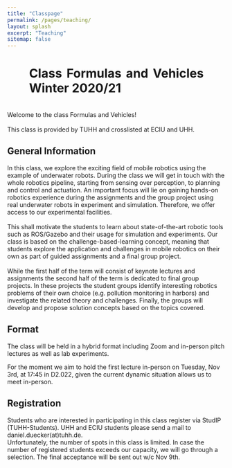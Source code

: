 ```yaml
---
title: "Classpage"
permalink: /pages/teaching/
layout: splash
excerpt: "Teaching"
sitemap: false
---
```


<div style="margin-left:10%; margin-right:10%; text-align: justify">
<h1>Class Formulas and Vehicles Winter 2020/21</h1>
</div>
<br>
Welcome to the class Formulas and Vehicles!
<br>
<br>
This class is provided by TUHH and crosslisted at ECIU and UHH.


<h2>General Information</h2>
In this class, we explore the exciting field of mobile robotics using the example of underwater robots. During the class we will get in touch with the whole robotics pipeline, starting from sensing over perception, to planning and control and actuation. An important focus will lie on gaining hands-on robotics experience during the assignments and the group project using real underwater robots in experiment and simulation. Therefore, we offer access to our experimental facilities.
<br>
<br>
This shall motivate the students to learn about state-of-the-art robotic tools such as ROS/Gazebo and their usage for simulation and experiments. Our class is based on the challenge-based-learning concept, meaning that students explore the application and challenges in mobile robotics on their own as part of guided assignments and a final group project.
<br>
<br>
While the first half of the term will consist of keynote lectures and assignments the second half of the term is dedicated to final group projects. In these projects the student groups identify interesting robotics problems of their own choice (e.g. pollution monitoring in harbors) and investigate the related theory and challenges. Finally, the groups will develop and propose solution concepts based on the topics covered.

<h2>Format</h2>

The class will be held in a hybrid format including Zoom and in-person pitch lectures as well as lab experiments.

For the moment we aim to hold the first lecture in-person on Tuesday, Nov 3rd, at 17:45 in D2.022, given the current dynamic situation allows us to meet in-person.

<h2>Registration</h2>
Students who are interested in participating in this class register via StudIP (TUHH-Students). UHH and ECIU students please send a mail to daniel.duecker(at)tuhh.de.
<br>
Unfortunately, the number of spots in this class is limited. In case the number of registered students exceeds our capacity, we will go through a selection. The final acceptance will be sent out w/c Nov 9th.
